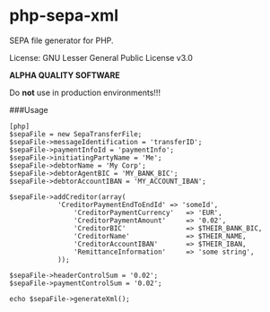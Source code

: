 php-sepa-xml
============

SEPA file generator for PHP.

License: GNU Lesser General Public License v3.0

**ALPHA QUALITY SOFTWARE**

Do **not** use in production environments!!!

###Usage
~~~
[php]
$sepaFile = new SepaTransferFile;
$sepaFile->messageIdentification = 'transferID';
$sepaFile->paymentInfoId = 'paymentInfo';
$sepaFile->initiatingPartyName = 'Me';
$sepaFile->debtorName = 'My Corp';
$sepaFile->debtorAgentBIC = 'MY_BANK_BIC';
$sepaFile->debtorAccountIBAN = 'MY_ACCOUNT_IBAN';

$sepaFile->addCreditor(array(
  			'CreditorPaymentEndToEndId' => 'someId',
				'CreditorPaymentCurrency'	=> 'EUR',
				'CreditorPaymentAmount'		=> '0.02',
				'CreditorBIC'				=> $THEIR_BANK_BIC,
				'CreditorName'				=> $THEIR_NAME,
				'CreditorAccountIBAN'		=> $THEIR_IBAN,
				'RemittanceInformation'		=> 'some string',
			));

$sepaFile->headerControlSum = '0.02';
$sepaFile->paymentControlSum = '0.02';
      
echo $sepaFile->generateXml();
~~~
